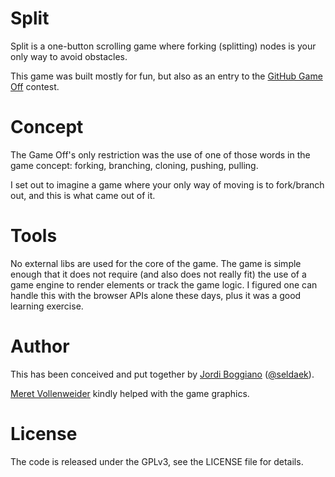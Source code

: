 # Split

Split is a one-button scrolling game where forking (splitting) nodes is your only way to avoid obstacles.

This game was built mostly for fun, but also as an entry to the [GitHub Game Off](https://github.com/blog/1303-github-game-off) contest.

# Concept

The Game Off's only restriction was the use of one of those words in the game concept: forking, branching, cloning, pushing, pulling.

I set out to imagine a game where your only way of moving is to fork/branch out, and this is what came out of it.

# Tools

No external libs are used for the core of the game. The game is simple enough that it does not require (and also does not really fit) the use of a game engine to render elements or track the game logic. I figured one can handle this with the browser APIs alone these days, plus it was a good learning exercise.

# Author

This has been conceived and put together by [Jordi Boggiano](http://seld.be/) ([@seldaek](https://twitter.com/seldaek)).

[Meret Vollenweider](http://meret.com) kindly helped with the game graphics.

# License

The code is released under the GPLv3, see the LICENSE file for details.
